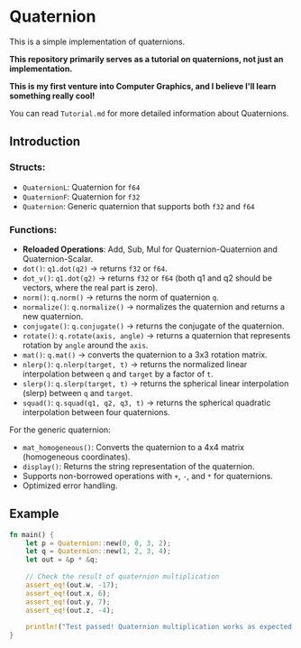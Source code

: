 # Quaternion

This is a simple implementation of quaternions.

__This repository primarily serves as a tutorial on quaternions, not just an implementation.__

__This is my first venture into Computer Graphics, and I believe I'll learn something really cool!__

You can read `Tutorial.md` for more detailed information about Quaternions.

## Introduction

### Structs:
- `QuaternionL`: Quaternion for `f64`
- `QuaternionF`: Quaternion for `f32`
- `Quaternion`: Generic quaternion that supports both `f32` and `f64`

### Functions:
- **Reloaded Operations**: Add, Sub, Mul for Quaternion-Quaternion and Quaternion-Scalar.
- `dot()`: `q1.dot(q2)` -> returns `f32` or `f64`.
- `dot_v()`: `q1.dot(q2)` -> returns `f32` or `f64` (both q1 and q2 should be vectors, where the real part is zero).
- `norm()`: `q.norm()` -> returns the norm of quaternion `q`.
- `normalize()`: `q.normalize()` -> normalizes the quaternion and returns a new quaternion.
- `conjugate()`: `q.conjugate()` -> returns the conjugate of the quaternion.
- `rotate()`: `q.rotate(axis, angle)` -> returns a quaternion that represents rotation by `angle` around the `axis`.
- `mat()`: `q.mat()` -> converts the quaternion to a 3x3 rotation matrix.
- `nlerp()`: `q.nlerp(target, t)` -> returns the normalized linear interpolation between `q` and `target` by a factor of `t`.
- `slerp()`: `q.slerp(target, t)` -> returns the spherical linear interpolation (slerp) between `q` and `target`.
- `squad()`: `q.squad(q1, q2, q3, t)` -> returns the spherical quadratic interpolation between four quaternions.

For the generic quaternion:
- `mat_homogeneous()`: Converts the quaternion to a 4x4 matrix (homogeneous coordinates).
- `display()`: Returns the string representation of the quaternion.
- Supports non-borrowed operations with `+`, `-`, and `*` for quaternions.
- Optimized error handling.

## Example

```rust
fn main() {
    let p = Quaternion::new(0, 0, 3, 2);
    let q = Quaternion::new(1, 2, 3, 4);
    let out = &p * &q;
    
    // Check the result of quaternion multiplication
    assert_eq!(out.w, -17);
    assert_eq!(out.x, 6);
    assert_eq!(out.y, 7);
    assert_eq!(out.z, -4);
    
    println!("Test passed! Quaternion multiplication works as expected.");
}

